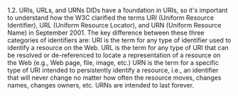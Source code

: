 1.2. URIs, URLs, and URNs DIDs have a foundation in URIs, so it's important to understand how the W3C clarified the terms URI (Uniform Resource Identifier), URL (Uniform Resource Locator), and URN (Uniform Resource Name) in September 2001. The key difference between these three categories of identifiers are: URI is the term for any type of identifier used to identify a resource on the Web. URL is the term for any type of URI that can be resolved or de-referenced to locate a representation of a resource on the Web (e.g., Web page, file, image, etc.) URN is the term for a specific type of URI intended to persistently identify a resource, i.e., an identifier that will never change no matter how often the resource moves, changes names, changes owners, etc. URNs are intended to last forever.
